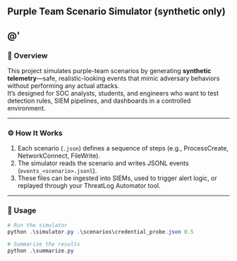 ﻿## Purple Team Scenario Simulator (synthetic only)
@'
---

### 🧠 Overview
This project simulates purple-team scenarios by generating **synthetic telemetry**—safe, realistic-looking events that mimic adversary behaviors without performing any actual attacks.  
It’s designed for SOC analysts, students, and engineers who want to test detection rules, SIEM pipelines, and dashboards in a controlled environment.

---

### ⚙️ How It Works
1. Each scenario (`.json`) defines a sequence of steps (e.g., ProcessCreate, NetworkConnect, FileWrite).  
2. The simulator reads the scenario and writes JSONL events (`events_<scenario>.jsonl`).  
3. These files can be ingested into SIEMs, used to trigger alert logic, or replayed through your ThreatLog Automator tool.

---

### 🚀 Usage
```powershell
# Run the simulator
python .\simulator.py .\scenarios\credential_probe.json 0.5

# Summarize the results
python .\summarize.py
